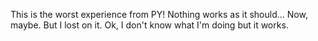This is the worst experience from PY!
Nothing works as it should...
Now, maybe. But I lost on it.
Ok, I don't know what I'm doing but it works.